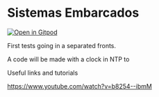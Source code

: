 # Sistemas Embarcados

[![Open in Gitpod](https://gitpod.io/button/open-in-gitpod.svg)](https://gitpod.io/#https://github.com/martinhofigueiredo/SE)

First tests going in a separated fronts. 

A code will be made with a clock in NTP to 

Useful links and tutorials

https://www.youtube.com/watch?v=b8254--ibmM
